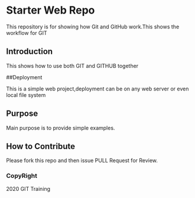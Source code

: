 # Starter Web Repo

This repository is for showing how Git and GitHub work.This shows the workflow for GIT

## Introduction

This shows how to use both GIT and GITHUB together

##Deployment

This is a simple web project,deployment can be on any web server or even local file system

## Purpose

Main purpose is to provide simple examples.

## How to Contribute

Please fork this repo and then issue PULL Request for Review.


### CopyRight
2020 GIT Training
